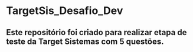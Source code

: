 # TargetSis_Desafio_Dev


## Este repositório foi criado para realizar etapa de teste da Target Sistemas com 5 questões.


